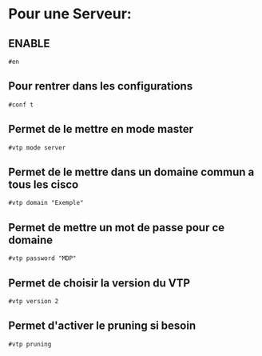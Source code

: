 # Pour une Serveur:
## ENABLE 
```
#en 
```
## Pour rentrer dans les configurations
```
#conf t
```
## Permet de le mettre en mode master
```
#vtp mode server
```
## Permet de le mettre dans un domaine commun a tous les cisco
```
#vtp domain "Exemple"
```
## Permet de mettre un mot de passe pour ce domaine
```
#vtp password "MDP"
```
## Permet de choisir la version du VTP
```
#vtp version 2
```
## Permet d'activer le pruning si besoin
```
#vtp pruning
```
